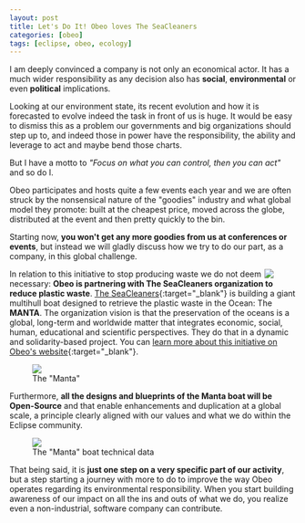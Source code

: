 ```yaml
---
layout: post
title: Let's Do It! Obeo loves The SeaCleaners
categories: [obeo]
tags: [eclipse, obeo, ecology]
---
```


I am deeply convinced a company is not only an economical actor. It has a much wider responsibility as any decision also has **social**, **environmental** or even **political** implications.


 
Looking at our environment state, its recent evolution and how it is forecasted to evolve indeed the task in front of us is huge. It would be easy to dismiss this as a problem our governments and big organizations should step up to, and indeed those in power have the responsibility, the ability and leverage to act and maybe bend those charts.



But I have a motto to *"Focus on what you can control, then you can act"* and so do I. 



Obeo participates and hosts quite a few events each year and we are often struck by the nonsensical nature of the "goodies" industry and what global model they promote: built at the cheapest price, moved across the globe, distributed at the event and then pretty quickly to the bin. 



Starting now, **you won't get any more goodies from us at conferences or events**, but instead we will gladly discuss how we try to do our part, as a company, in this global challenge.



<figure>
    <a href="https://www.theseacleaners.org/en/"><img src="{{ site.url }}/images/blog/seacleaners/seacleaners.png"  style="float: right;" ></a>      
</figure>


In relation to this initiative to stop producing waste we do not deem necessary: **Obeo is partnering with The SeaCleaners organization to reduce plastic waste**. [The SeaCleaners](https://www.theseacleaners.org/en){:target="_blank"} is building a giant multihull boat designed to retrieve the plastic waste in the Ocean: The **MANTA**. The organization vision is that the preservation of the oceans is a global, long-term and worldwide matter that integrates economic, social, human, educational and scientific perspectives. They do that in a dynamic and solidarity-based project.
You can [learn more about this initiative on Obeo's website](https://news.obeo.fr/en/post/world-cleanup-day-obeo-supports-the-seacleaners-to-reduce-plastic-waste){:target="_blank"}.


<figure>
    <a href="https://www.theseacleaners.org/en/technical-data/"><img src="{{ site.url }}/images/blog/seacleaners/manta.png"></a>  
    <figcaption>The "Manta"</figcaption>
</figure>


Furthermore, **all the designs and blueprints of the Manta boat will be Open-Source** and that enable enhancements and duplication at a global scale, a principle clearly aligned with our values and what we do within the Eclipse community.

<figure>
    <a href="https://www.theseacleaners.org/en/technical-data/"><img src="{{ site.url }}/images/blog/seacleaners/manta-tech.png"></a>  
    <figcaption>The "Manta" boat technical data</figcaption>
</figure>



That being said, it is **just one step on a very specific part of our activity**, but a step starting a journey with more to do to improve the way Obeo operates regarding its environmental responsibility. When you start building awareness of our impact on all the ins and outs of what we do, you realize even a non-industrial, software company can contribute.

